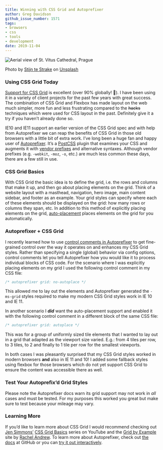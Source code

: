 ```yaml
---
title: Winning with CSS Grid and Autoprefixer
author: Greg Davidson
github_issue_number: 1571
tags:
- browsers
- css
- tools
- development
date: 2019-11-04
---
```


![Aerial view of St. Vitus Cathedral, Prague](/blog/2019/11/winning-with-css-grid-and-autoprefixer/grid.jpg)

Photo by [Stijn te Strake](https://unsplash.com/photos/BWtyq5fn6Ng) on [Unsplash](https://unsplash.com/)

### Using CSS Grid Today

[Support for CSS Grid](https://caniuse.com/#search=css%20grid) is excellent (over 90% globally! 💯). I have been using it in a variety of client projects for the past few years with great success. The combination of CSS Grid and Flexbox has made layout on the web much simpler, more fun and less frustrating compared to the ~~hacks~~ techniques which were used for CSS layout in the past. Definitely give it a try if you haven’t already done so.

IE10 and IE11 support an earlier version of the CSS Grid spec and with help from Autoprefixer we can reap the benefits of CSS Grid in those old browsers with a little bit of extra work. I’ve long been a huge fan and happy user of [Autoprefixer](https://github.com/postcss/autoprefixer). It’s a [PostCSS](https://postcss.org/) plugin that examines your CSS and augments it with [vendor prefixes](https://developer.mozilla.org/en-US/docs/Glossary/Vendor_Prefix) and alternative syntaxes. Although vendor prefixes (e.g. `-webkit`, `-moz`, `-o`, etc.) are much less common these days, there are a few still in use.

### CSS Grid Basics

With CSS Grid the basic idea is to define the grid, i.e. the rows and columns that make it up, and then go about placing elements on the grid. Think of a website layout with a masthead, navigation, hero image, main content sidebar, and footer as an example. Your grid styles can specify where each of these elements should be displayed on the grid: how many rows or columns they span, etc. In addition to this method of explicitly placing elements on the grid, [auto-placement](https://developer.mozilla.org/en-US/docs/Web/CSS/CSS_Grid_Layout/Auto-placement_in_CSS_Grid_Layout) places elements on the grid for you  automatically.

### Autoprefixer + CSS Grid

I recently learned how to use [control comments in Autoprefixer](https://github.com/postcss/autoprefixer#control-comments) to get fine-grained control over the way it operates on and enhances my CSS Grid styles. Rather than specifying a single (global) behavior via config options, control comments let you tell Autoprefixer how you would like it to process individual blocks of CSS code. For the scenario where I was explicitly placing elements on my grid I used the following control comment in my CSS file:

```css
/* autoprefixer grid: no-autoplace */
```

This allowed me to lay out the elements and Autoprefixer generated the `-ms-grid` styles required to make my modern CSS Grid styles work in IE 10 and IE 11.

In another scenario I ***did*** want the auto-placement support and enabled it with the following control comment in a different block of the same CSS file:

```css
/* autoprefixer grid: autoplace */
```

This was for a group of uniformly sized tile elements that I wanted to lay out in a grid that adapted as the viewport size varied. E.g.: from 4 tiles per row, to 3 tiles, to 2 and finally to 1 tile per row for the smallest viewports.

In both cases I was pleasantly surprised that my CSS Grid styles worked in modern browsers **and** also in IE 11 and 10! I added some fallback styles using flexbox for those browsers which do not yet support CSS Grid to ensure the content was accessible there as well.

### Test Your Autoprefix’d Grid Styles

Please note the Autoprefixer docs warn its grid support may not work in *all* cases and must be tested. For my purposes this worked you great but make sure to test because your mileage may vary.

### Learning More

If you’d like to learn more about CSS Grid I would recommend checking out [Jen Simmons’](https://jensimmons.com/) [CSS Grid Basics](https://www.youtube.com/playlist?list=PLbSquHt1VCf0b43dfLKTrCriXdlZcmgoi) series on YouTube and the [Grid by Example](https://gridbyexample.com/) site by [Rachel Andrew](https://rachelandrew.co.uk/). To learn more about Autoprefixer, check out [the docs](https://github.com/postcss/autoprefixer) at GitHub or you can [try it out interactively](https://autoprefixer.github.io/).
